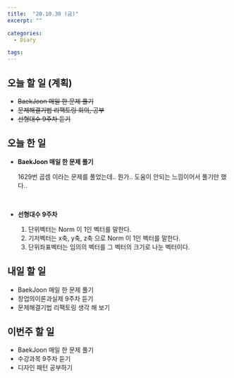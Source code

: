 ```yaml
---
title:  "20.10.30 (금)"
excerpt: ""

categories:
  - Diary

tags:
---
```


## 오늘 할 일 (계획)

- ~~BaekJoon 매일 한 문제 풀기~~
- ~~문제해결기법 리팩토링 회의, 공부~~
- ~~선형대수 9주차 듣기~~

## 오늘 한 일

- **BaekJoon 매일 한 문제 풀기**

  1629번 곱셈 이라는 문제를 풀었는데.. 뭔가.. 도움이 안되는 느낌이어서 풀기만 했다..
  
  <br>
  
- **선형대수 9주차**

  1. 단위벡터는 Norm 이 1인 벡터를 말한다.
  2. 기저벡터는 x축, y축, z축 으로 Norm 이 1인 벡터를 말한다.
  3. 단위좌표벡터는 임의의 벡터를 그 벡터의 크기로 나눈 벡터이다.


## 내일 할 일

- BaekJoon 매일 한 문제 풀기
- 창업의이론과실제 9주차 듣기
- 문제해결기법 리팩토링 생각 해 보기

## 이번주 할 일

- BaekJoon 매일 한 문제 풀기
- 수강과목 9주차 듣기
- 디자인 패턴 공부하기

<br>